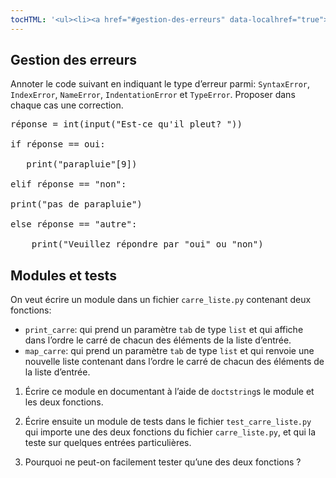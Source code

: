 ```yaml
---
tocHTML: '<ul><li><a href="#gestion-des-erreurs" data-localhref="true">Gestion des erreurs</a></li><li><a href="#modules-et-tests" data-localhref="true">Modules et tests</a></li></ul>'
---
```






<h2 id="gestion-des-erreurs" class="anchored">Gestion des erreurs</h2>
<p>Annoter le code suivant en indiquant le type d’erreur parmi: <code>SyntaxError</code>, <code>IndexError</code>, <code>NameError</code>, <code>IndentationError</code> et <code>TypeError</code>. Proposer dans chaque cas une correction.</p>
<div class="highlight"><pre><span></span><span class="n">réponse</span> <span class="o">=</span> <span class="nb">int</span><span class="p">(</span><span class="nb">input</span><span class="p">(</span><span class="s2">"Est-ce qu'il pleut? "</span><span class="p">))</span>
<span></span>
<span class="k">if</span> <span class="n">réponse</span> <span class="o">==</span> <span class="n">oui</span><span class="p">:</span> 
<span></span>
<span class="nb">   print</span><span class="p">(</span><span class="s2">"parapluie"</span><span class="p">[</span><span class="mi">9</span><span class="p">])</span>
<span></span>
<span class="k">elif</span> <span class="n">réponse</span> <span class="o">==</span> <span class="s2">"non"</span><span class="p">:</span>
<span></span>
<span class="nb">print</span><span class="p">(</span><span class="s2">"pas de parapluie"</span><span class="p">)</span>
<span></span>
<span class="k">else</span> <span class="n">réponse</span> <span class="o">==</span> <span class="s2">"autre"</span><span class="p">:</span>
<span></span>
<span class="nb">    print</span><span class="p">(</span><span class="s2">"Veuillez répondre par "</span><span class="n">oui</span><span class="s2">" ou "</span><span class="n">non</span><span class="s2">")</span>
</pre></div>

<h2 id="modules-et-tests" class="anchored">Modules et tests</h2>
<p>On veut écrire un module dans un fichier <code>carre_liste.py</code> contenant deux fonctions:</p>
<ul>
<li><code>print_carre</code>: qui prend un paramètre <code>tab</code> de type <code>list</code> et qui affiche dans l’ordre le carré de chacun des éléments de la liste d’entrée.</li>
<li><code>map_carre</code>: qui prend un paramètre <code>tab</code> de type <code>list</code> et qui renvoie une nouvelle liste contenant dans l’ordre le carré de chacun des éléments de la liste d’entrée.</li>
</ul>
<ol>
<li><p>Écrire ce module en documentant à l’aide de <code>doctstring</code>s le module et les deux fonctions.</p></li>
<li><p>Écrire ensuite un module de tests dans le fichier <code>test_carre_liste.py</code> qui importe une des deux fonctions du fichier <code>carre_liste.py</code>, et qui la teste sur quelques entrées particulières.</p></li>
<li><p>Pourquoi ne peut-on facilement tester qu’une des deux fonctions ?</p></li>
</ol>

